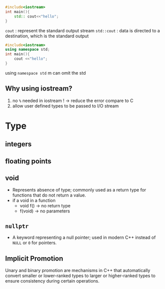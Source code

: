 ```c++
#include<iostream>
int main(){
	std:: cout<<"hello";
}
```
`cout` : represent the standard output stream
`std::cout` : data is directed to a destination, which is the standard output
```c++
#include<iostream>
using namespace std;
int main(){
	cout <<"hello";
}
```
using `namespace std`  m can omit the std

## Why using iostream?
1. no `%` needed in iostream ! -> reduce the error compare to C
2. allow user defined types to be passed to I/O stream

# Type
## integers
## floating points

## void
- Represents absence of type; commonly used as a return type for functions that do not return a value.
- if a void in a function
	- void f() -> no return type
	- f(void) -> no parameters
## `nullptr`
- A keyword representing a null pointer; used in modern C++ instead of `NULL` or `0` for pointers.


## Implicit Promotion
Unary and binary promotion are mechanisms in C++ that automatically convert smaller or lower-ranked types to larger or higher-ranked types to ensure consistency during certain operations.